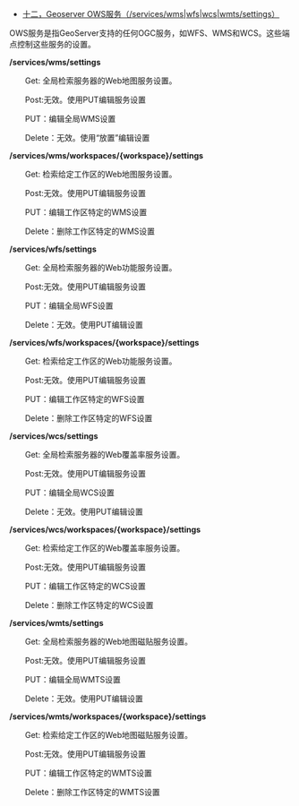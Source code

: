 - [十二，Geoserver OWS服务（/services/wms|wfs|wcs|wmts/settings）](https://www.cnblogs.com/chenjq0717/p/12437043.html)

OWS服务是指GeoServer支持的任何OGC服务，如WFS、WMS和WCS。这些端点控制这些服务的设置。

**/services/wms/settings**

　　Get: 全局检索服务器的Web地图服务设置。

　　Post:无效。使用PUT编辑服务设置

　　PUT：编辑全局WMS设置

　　Delete：无效。使用“放置”编辑设置

 

**/services/wms/workspaces/{workspace}/settings**

　　Get: 检索给定工作区的Web地图服务设置。

　　Post:无效。使用PUT编辑服务设置

　　PUT：编辑工作区特定的WMS设置

　　Delete：删除工作区特定的WMS设置

 

 

**/services/wfs/settings**

　　Get: 全局检索服务器的Web功能服务设置。

　　Post:无效。使用PUT编辑服务设置

　　PUT：编辑全局WFS设置

　　Delete：无效。使用PUT编辑设置

 

**/services/wfs/workspaces/{workspace}/settings**

　　Get: 检索给定工作区的Web功能服务设置。

　　Post:无效。使用PUT编辑服务设置

　　PUT：编辑工作区特定的WFS设置

　　Delete：删除工作区特定的WFS设置

 

**/services/wcs/settings**

　　Get: 全局检索服务器的Web覆盖率服务设置。

　　Post:无效。使用PUT编辑服务设置

　　PUT：编辑全局WCS设置

　　Delete：无效。使用PUT编辑设置

 

**/services/wcs/workspaces/{workspace}/settings**

　　Get: 检索给定工作区的Web覆盖率服务设置。

　　Post:无效。使用PUT编辑服务设置

　　PUT：编辑工作区特定的WCS设置

　　Delete：删除工作区特定的WCS设置

 

**/services/wmts/settings**

　　Get: 全局检索服务器的Web地图磁贴服务设置。

　　Post:无效。使用PUT编辑服务设置

　　PUT：编辑全局WMTS设置

　　Delete：无效。使用PUT编辑设置

 

**/services/wmts/workspaces/{workspace}/settings**

　　Get: 检索给定工作区的Web地图磁贴服务设置。

　　Post:无效。使用PUT编辑服务设置

　　PUT：编辑工作区特定的WMTS设置

　　Delete：删除工作区特定的WMTS设置